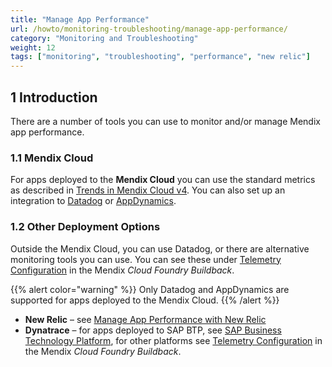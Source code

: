 ```yaml
---
title: "Manage App Performance"
url: /howto/monitoring-troubleshooting/manage-app-performance/
category: "Monitoring and Troubleshooting"
weight: 12
tags: ["monitoring", "troubleshooting", "performance", "new relic"]
---
```


## 1 Introduction

There are a number of tools you can use to monitor and/or manage Mendix app performance.

### 1.1 Mendix Cloud

For apps deployed to the **Mendix Cloud** you can use the standard metrics as described in [Trends in Mendix Cloud v4](/developerportal/operate/trends-v4/). You can also set up an integration to [Datadog](/developerportal/operate/datadog-metrics/) or [AppDynamics](/developerportal/operate/appdynamics-metrics/).

### 1.2 Other Deployment Options

Outside the Mendix Cloud, you can use Datadog, or there are alternative monitoring tools you can use. You can see these under [Telemetry Configuration](https://github.com/mendix/cf-mendix-buildpack#telemetry-configuration) in the Mendix *Cloud Foundry Buildback*.

{{% alert color="warning" %}}
Only Datadog and AppDynamics are supported for apps deployed to the Mendix Cloud.
{{% /alert %}}

* **New Relic** – see [Manage App Performance with New Relic](/howto/monitoring-troubleshooting/manage-app-performance-with-new-relic/)
* **Dynatrace** – for apps deployed to SAP BTP, see [SAP Business Technology Platform](/developerportal/deploy/sap-cloud-platform/#runtime-tab), for other platforms see [Telemetry Configuration](https://github.com/mendix/cf-mendix-buildpack#telemetry-configuration) in the Mendix *Cloud Foundry Buildback*.
